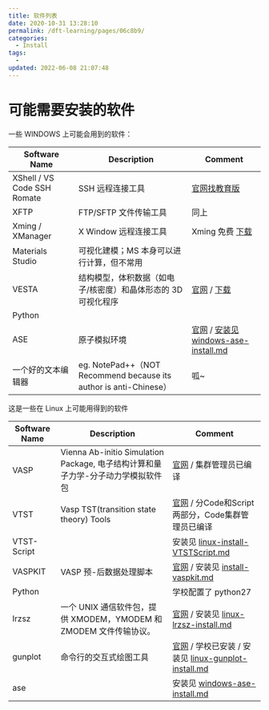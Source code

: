 ```yaml
---
title: 软件列表
date: 2020-10-31 13:28:10
permalink: /dft-learning/pages/06c8b9/
categories:
  - Install
tags:
  -
updated: 2022-06-08 21:07:48
---
```


# 可能需要安装的软件

一些 WINDOWS 上可能会用到的软件：

| Software Name               | Description                                                  | Comment                                                      |
| --------------------------- | ------------------------------------------------------------ | ------------------------------------------------------------ |
| XShell / VS Code SSH Romate | SSH 远程连接工具                                              | [官网找教育版](https://www.netsarang.com/zh/free-for-home-school/) |
| XFTP                        | FTP/SFTP 文件传输工具                                         | 同上                                                         |
| Xming / XManager            | X Window 远程连接工具                                         | Xming 免费 [下载](http://www1.udel.edu/topics/connect/sw/xming/) |
| Materials Studio            | 可视化建模；MS 本身可以进行计算，但不常用                     |                                                              |
| VESTA                       | 结构模型，体积数据（如电子/核密度）和晶体形态的 3D 可视化程序  | [官网](http://jp-minerals.org/vesta/en/) / [下载](http://jp-minerals.org/vesta/en/download.html) |
| Python                      |                                                              |                                                              |
| ASE                         | 原子模拟环境                                                 | [官网](http://wiki.fysik.dtu.dk/ase) / [安装见windows-ase-install.md](03.install-ase.md) |
| 一个好的文本编辑器          | eg. NotePad++（NOT Recommend because its author is anti-Chinese） | 呱~                                                          |

这是一些在 Linux 上可能用得到的软件

| Software Name | Description                                                  | Comment                                                      |
| ------------- | ------------------------------------------------------------ | ------------------------------------------------------------ |
| VASP          | Vienna Ab-initio Simulation Package, 电子结构计算和量子力学-分子动力学模拟软件包 | [官网](http://www.vasp.at/) / 集群管理员已编译               |
| VTST          | Vasp TST(transition state theory) Tools                      | [官网](http://theory.cm.utexas.edu/vtsttools/index.html) / 分Code和Script两部分，Code集群管理员已编译 |
| VTST-Script   |                                                              | 安装见 [linux-install-VTSTScript.md](22.linux-install-vtstScript.md) |
| VASPKIT       | VASP 预-后数据处理脚本                                        | [官网](https://vaspkit.com/index.html) / 安装见 [install-vaspkit.md](21.linux-install-vaspkit.md) |
| Python        |                                                              | 学校配置了 python27                                           |
| Irzsz         | 一个 UNIX 通信软件包，提供 XMODEM，YMODEM 和 ZMODEM 文件传输协议。 | [官网](https://ohse.de/uwe/software/lrzsz.html) / 安装见 [linux-lrzsz-install.md](23.linux-install-lrzsz.md) |
| gunplot       | 命令行的交互式绘图工具                                       | [官网](http://www.gnuplot.info/) / 学校已安装 / 安装见 [linux-gunplot-install.md](32.linux-install-gnuplot.md) |
| ase           |                                                              | 安装见 [windows-ase-install.md](03.install-ase.md) |

